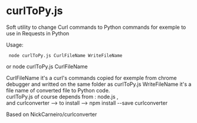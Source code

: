 # curlToPy.js
Soft utility to change Curl commands to Python commands 
for exemple to use in  Requests in Python

Usage:

     node curlToPy.js CurlFileName WriteFileName  
  or node curlToPy.js CurlFileName
     
CurlFileName    it's a curl's commands copied for exemple from chrome debugger and writted on the same folder as curlToPy.js
WriteFileName   it's a file name of converted file to Python code.    
curlToPy.js of course depends from : node.js ,  
      and        curlconverter  --> to install -->  npm install --save curlconverter
          
Based on    NickCarneiro/curlconverter      
             
             
